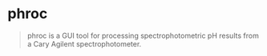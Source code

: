 # phroc

> phroc is a GUI tool for processing spectrophotometric pH results from a Cary Agilent spectrophotometer.


